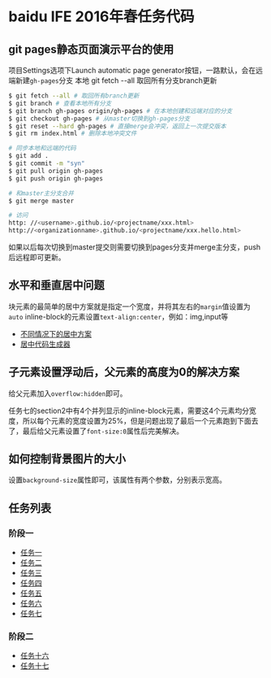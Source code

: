 # baidu IFE 2016年春任务代码

## git pages静态页面演示平台的使用

项目Settings选项下Launch automatic page generator按钮，一路默认，会在远端新建`gh-pages`分支
本地 git fetch --all 取回所有分支branch更新

```bash
$ git fetch --all # 取回所有branch更新
$ git branch # 查看本地所有分支
$ git branch gh-pages origin/gh-pages # 在本地创建和远端对应的分支
$ git checkout gh-pages # 从master切换到gh-pages分支
$ git reset --hard gh-pages # 直接merge会冲突，返回上一次提交版本
$ git rm index.html # 删除本地冲突文件

# 同步本地和远端的代码
$ git add .
$ git commit -m "syn"
$ git pull origin gh-pages
$ git push origin gh-pages

# 和master主分支合并
$ git merge master 

# 访问
http: //<username>.github.io/<projectname/xxx.html>
http://<organizationname>.github.io/<projectname/xxx.hello.html>
```

如果以后每次切换到master提交则需要切换到pages分支并merge主分支，push后远程即可更新。

## 水平和垂直居中问题

块元素的最简单的居中方案就是指定一个宽度，并将其左右的`margin`值设置为`auto`
inline-block的元素设置`text-align:center`，例如：img,input等

- [不同情况下的居中方案](https://css-tricks.com/centering-css-complete-guide/)
- [居中代码生成器](http://howtocenterincss.com/)

## 子元素设置浮动后，父元素的高度为0的解决方案

给父元素加入`overflow:hidden`即可。

任务七的section2中有4个并列显示的inline-block元素，需要这4个元素均分宽度，所以每个元素的宽度设置为25%，但是问题出现了最后一个元素跑到下面去了，最后给父元素设置了`font-size:0`属性后完美解决。

## 如何控制背景图片的大小

设置`background-size`属性即可，该属性有两个参数，分别表示宽高。

## 任务列表

### 阶段一

- [任务一](http://hgnc-fe.github.io/ife-spring/stage1/task_1_1.html)
- [任务二](http://hgnc-fe.github.io/ife-spring/stage1/task_1_2.html)
- [任务三](http://hgnc-fe.github.io/ife-spring/stage1/task_1_3.html)
- [任务四](http://hgnc-fe.github.io/ife-spring/stage1/task_1_4.html)
- [任务五](http://hgnc-fe.github.io/ife-spring/stage1/task_1_5.html)
- [任务六](http://hgnc-fe.github.io/ife-spring/stage1/task_1_6.html)
- [任务七](http://hgnc-fe.github.io/ife-spring/stage1/task_1_7.html)

### 阶段二

- [任务十六](http://hgnc-fe.github.io/ife-spring/stage2/task16.html)
- [任务十七](http://hgnc-fe.github.io/ife-spring/stage2/task17.html)